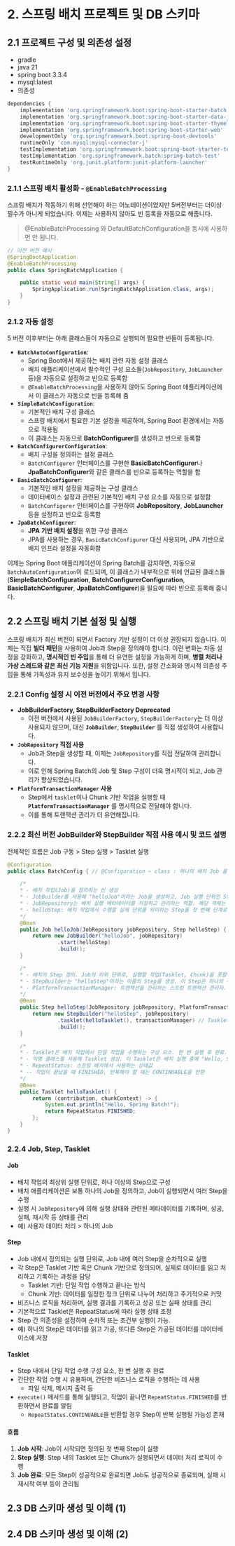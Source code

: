 # 2. 스프링 배치 프로젝트 및 DB 스키마

## 2.1 프로젝트 구성 및 의존성 설정
- gradle
- java 21
- spring boot 3.3.4
- mysql:latest
- 의존성
```groovy
dependencies {  
    implementation 'org.springframework.boot:spring-boot-starter-batch'  
    implementation 'org.springframework.boot:spring-boot-starter-data-jpa'  
    implementation 'org.springframework.boot:spring-boot-starter-thymeleaf'  
    implementation 'org.springframework.boot:spring-boot-starter-web'  
    developmentOnly 'org.springframework.boot:spring-boot-devtools'  
    runtimeOnly 'com.mysql:mysql-connector-j'  
    testImplementation 'org.springframework.boot:spring-boot-starter-test'  
    testImplementation 'org.springframework.batch:spring-batch-test'  
    testRuntimeOnly 'org.junit.platform:junit-platform-launcher'  
}
```

### 2.1.1 스프링 배치 활성화 - `@EnableBatchProcessing`
스프링 배치가 작동하기 위해 선언해야 하는 어노테이션이었지만 5버전부터는 더이상 필수가 아니게 되었습니다. 이제는 사용하지 않아도 빈 등록을 자동으로 해줍니다.

> @EnableBatchProcessing 와 DefaultBatchConfiguration을 동시에 사용하면 안 됩니다.

```java
// 이전 버전 예시
@SpringBootApplication
@EnableBatchProcessing
public class SpringBatchApplication {

    public static void main(String[] args) {
        SpringApplication.run(SpringBatchApplication.class, args);
    }
}
```

### 2.1.2 자동 설정
5 버전 이후부터는 아래 클래스들이 자동으로 실행되어 필요한 빈들이 등록됩니다.

- **`BatchAutoConfiguration`**:
    - Spring Boot에서 제공하는 배치 관련 자동 설정 클래스
    - 배치 애플리케이션에서 필수적인 구성 요소들(`JobRepository`, `JobLauncher` 등)을 자동으로 설정하고 빈으로 등록함
    - `@EnableBatchProcessing`을 사용하지 않아도 Spring Boot 애플리케이션에서 이 클래스가 자동으로 빈을 등록해 줌
- **`SimpleBatchConfiguration`**:
    - 기본적인 배치 구성 클래스
    - 스프링 배치에서 필요한 기본 설정을 제공하며, Spring Boot 환경에서는 자동으로 적용됨
    - 이 클래스는 자동으로 **BatchConfigurer**를 생성하고 빈으로 등록함
- **`BatchConfigurerConfiguration`**:
    - 배치 구성을 정의하는 설정 클래스
    - `BatchConfigurer` 인터페이스를 구현한 **BasicBatchConfigurer**나 **JpaBatchConfigurer**와 같은 클래스를 빈으로 등록하는 역할을 함
- **`BasicBatchConfigurer`**:
    - 기본적인 배치 설정을 제공하는 구성 클래스
    - 데이터베이스 설정과 관련된 기본적인 배치 구성 요소를 자동으로 설정함
    - `BatchConfigurer` 인터페이스를 구현하여 **JobRepository**, **JobLauncher** 등을 설정하고 빈으로 등록함
- **`JpaBatchConfigurer`**:
    - **JPA 기반 배치 설정**을 위한 구성 클래스
    - JPA를 사용하는 경우, `BasicBatchConfigurer` 대신 사용되며, JPA 기반으로 배치 인프라 설정을 자동화함

이제는 Spring Boot 애플리케이션이 Spring Batch를 감지하면, 자동으로 `BatchAutoConfiguration`이 로드되며, 이 클래스가 내부적으로 위에 언급된 클래스들(**SimpleBatchConfiguration**, **BatchConfigurerConfiguration**, **BasicBatchConfigurer**, **JpaBatchConfigurer**)을 필요에 따라 빈으로 등록해 줍니다.

## 2.2 스프링 배치 기본 설정 및 실행
스프링 배치가 최신 버전이 되면서 Factory 기반 설정이 더 이상 권장되지 않습니다. 이제는 직접 **빌더 패턴**을 사용하여 Job과 Step을 정의해야 합니다. 이런 변화는 자동 설정을 강화하고, **명시적인 빈 주입**을 통해 더 유연한 설정을 가능하게 하며, **병렬 처리나 가상 스레드와 같은 최신 기능 지원**을 위함입니다. 또한, 설정 간소화와 명시적 의존성 주입을 통해 가독성과 유지 보수성을 높이기 위해서 입니다.

### 2.2.1 Config 설정 시 이전 버전에서 주요 변경 사항
- **JobBuilderFactory, StepBuilderFactory Deprecated**
	- 이전 버전에서 사용된 `JobBuilderFactory`, `StepBuilderFactory`는 더 이상 사용되지 않으며, 대신 **`JobBuilder`**, **`StepBuilder`** 를 직접 생성하여 사용합니다.
- **`JobRepository` 직접 사용**
	- Job과 Step을 생성할 때, 이제는 `JobRepository`를 직접 전달하여 관리합니다.
	- 이로 인해 Spring Batch의 Job 및 Step 구성이 더욱 명시적이 되고, Job 관리가 향상되었습니다.
- **`PlatformTransactionManager` 사용**
	- Step에서 `tasklet`이나 Chunk 기반 작업을 실행할 때 **`PlatformTransactionManager`** 를 명시적으로 전달해야 합니다.
	- 이를 통해 트랜잭션 관리가 더 유연해집니다.

### 2.2.2 최신 버전 JobBuilder와 StepBuilder 직접 사용 예시 및 코드 설명
전체적인 흐름은 Job 구동 > Step 실행 > Tasklet 실행
```java
@Configuration
public class BatchConfig { // @Configuration ~ class : 하나의 배치 Job 을 정의하고 빈 설정 

	/*
	* - 배치 작업(Job)을 정의하는 빈 생성
	* - JobBuilder를 사용해 "helloJob"이라는 Job을 생성하고, Job 실행 단위인 Step 연결
	* - JobRepository는 배치 실행 메타데이터를 저장하고 관리하는 역할. 해당 객체는 Job의 상태와 진행 상황을 관리하는 데 사용
	* - helloStep: 배치 작업에서 수행할 실제 단위를 의미하는 Step을 첫 번째 단계로 설정하고 Job을 빌드
	*/
    @Bean
    public Job helloJob(JobRepository jobRepository, Step helloStep) {
        return new JobBuilder("helloJob", jobRepository)
                .start(helloStep)
                .build();
    }

	/*
	* - 배치의 Step 정의. Job의 하위 단위로, 실행할 작업(Tasklet, Chunk)을 포함하는 구성 요소
	* - StepBuilder는 "helloStep"이라는 이름의 Step을 생성. 이 Step은 하나의 작업(Tasklet)을 실행
	* - PlatformTransactionManager: 트랜잭션을 관리하는 스프링 트랜잭션 관리자. 트랜잭션 경계 관리 및 커밋, 롤백 작업 수행
	*/
    @Bean
    public Step helloStep(JobRepository jobRepository, PlatformTransactionManager transactionManager) {
        return new StepBuilder("helloStep", jobRepository)
                .tasklet(helloTasklet(), transactionManager) // Tasklet을 등록하고 트랜잭션 관리자를 지정해서 트랜잭션 단위로 Tasklet을 실행할 수 있도록 설정
                .build();
    }

	/*
	* - Tasklet은 배치 작업에서 단일 작업을 수행하는 구성 요소. 한 번 실행 후 완료.
	* - 익명 클래스를 사용해 Tasklet 생성. 이 Tasklet은 배치 실행 중에 "Hello, Spring Batch!"를 출력하고, RepeatStatus.FINISHED를 반환하여 작업이 완료되었음을 나타냄
	* - RepeatStatus: 스프링 배치에서 사용하는 상태값
	* -- 작업이 끝났을 때 FINISHED, 반복해야 할 때는 CONTINUABLE을 반환
	*/
    @Bean
    public Tasklet helloTasklet() {
        return (contribution, chunkContext) -> {
            System.out.println("Hello, Spring Batch!");
            return RepeatStatus.FINISHED;
        };
    }
}
```

### 2.2.4 Job, Step, Tasklet
#### Job
- 배치 작업의 최상위 실행 단위로, 하나 이상의 Step으로 구성
- 배치 애플리케이션은 보통 하나의 Job을 정의하고, Job이 실행되면서 여러 Step을 수행
- 실행 시 `JobRepository`에 의해 실행 상태와 관련된 메타데이터를 기록하며, 성공, 실패, 재시작 등 상태를 관리
- 예) 사용자 데이터 처리 > 하나의 Job

#### Step
- Job 내에서 정의되는 실행 단위로, Job 내에 여러 Step을 순차적으로 실행
- 각 Step은 Tasklet 기반 혹은 Chunk 기반으로 정의되어, 실제로 데이터를 읽고 처리하고 기록하는 과정을 담당
	- Tasklet 기반: 단일 작업 수행하고 끝나는 방식
	- Chunk 기반: 데이터를 일정한 청크 단위로 나누어 처리하고 주기적으로 커밋
- 비즈니스 로직을 처리하며, 실행 결과를 기록하고 성공 또는 실패 상태를 관리
- 기본적으로 Tasklet은 RepeatStatus에 따라 실행 상태 조정
- Step 간 의존성을 설정하여 순차적 또는 조건부 실행이 가능.
- 예) 하나의 Step은 데이터를 읽고 가공, 또다른 Step은 가공된 데이터를 데이터베이스에 저장

#### Tasklet
- Step 내에서 단일 작업 수행 구성 요소, 한 번 실행 후 완료
- 간단한 작업 수행 시 유용하며, 간단한 비즈니스 로직을 수행하는 데 사용
	- 파일 삭제, 메시지 출력 등
- `execute()` 메서드를 통해 실행되고, 작업이 끝나면 `RepeatStatus.FINISHED`를 반환하면서 완료를 알림
	- `RepeatStatus.CONTINUABLE`을 반환할 경우 Step이 반복 실행될 가능성 존재

#### 흐름
1. **Job 시작**: Job이 시작되면 정의된 첫 번째 Step이 실행
2. **Step 실행**: Step 내의 Tasklet 또는 Chunk가 실행되면서 데이터 처리 로직이 수행
3. **Job 완료**: 모든 Step이 성공적으로 완료되면 Job도 성공적으로 종료되며, 실패 시 재시작 여부 등이 관리됨


## 2.3 DB 스키마 생성 및 이해 (1)


## 2.4 DB 스키마 생성 및 이해 (2)

